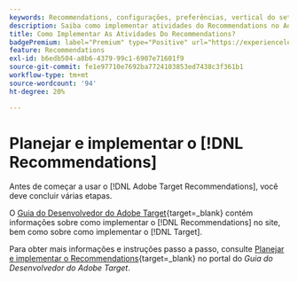 ```yaml
---
keywords: Recommendations, configurações, preferências, vertical do setor, critérios incompatíveis com o filtro, grupo de hosts padrão, url de base em miniatura, token de api do recommendations
description: Saiba como implementar atividades do Recommendations no Adobe Target.
title: Como Implementar As Atividades Do Recommendations?
badgePremium: label="Premium" type="Positive" url="https://experienceleague.adobe.com/docs/target/using/introduction/intro.html?lang=pt-BR#premium newtab=true" tooltip="Consulte o que está incluído no Target Premium."
feature: Recommendations
exl-id: b6edb504-a8b6-4379-99c1-6907e71601f9
source-git-commit: fe1e97710e7692ba7724103853ed7438c3f361b1
workflow-type: tm+mt
source-wordcount: '94'
ht-degree: 20%

---
```


# Planejar e implementar o [!DNL Recommendations]

Antes de começar a usar o [!DNL Adobe Target Recommendations], você deve concluir várias etapas.

O [Guia do Desenvolvedor do Adobe Target](https://experienceleague.adobe.com/docs/target-dev/developer/overview.html?lang=pt-BR){target=_blank} contém informações sobre como implementar o [!DNL Recommendations] no site, bem como sobre como implementar o [!DNL Target].

Para obter mais informações e instruções passo a passo, consulte [Planejar e implementar o Recommendations](https://experienceleague.adobe.com/docs/target-dev/developer/recommendations.html?lang=pt-BR){target=_blank} no portal do *Guia do Desenvolvedor do Adobe Target*.
